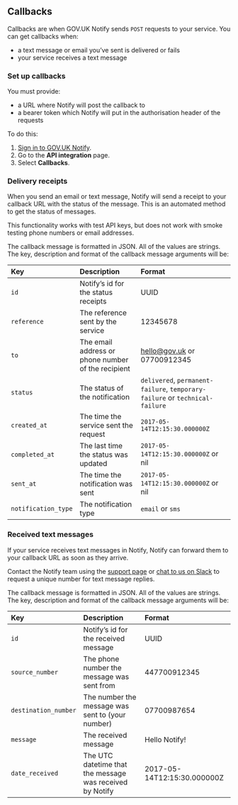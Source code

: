 ## Callbacks

Callbacks are when GOV.UK Notify sends `POST` requests to your service. You can get callbacks when:

- a text message or email you’ve sent is delivered or fails
- your service receives a text message

### Set up callbacks

You must provide:

- a URL where Notify will post the callback to
- a bearer token which Notify will put in the authorisation header of the requests

To do this:

1. [Sign in to GOV.UK Notify](https://www.notifications.service.gov.uk/sign-in).
1. Go to the __API integration__ page.
1. Select __Callbacks__.

### Delivery receipts

When you send an email or text message, Notify will send a receipt to your callback URL with the status of the message. This is an automated method to get the status of messages.

This functionality works with test API keys, but does not work with smoke testing phone numbers or email addresses.

The callback message is formatted in JSON. All of the values are strings. The key, description and format of the callback message arguments will be:

|Key | Description | Format|
|:---|:---|:---|
|`id` | Notify’s id for the status receipts | UUID|
|`reference` | The reference sent by the service | 12345678|
|`to` | The email address or phone number of the recipient | hello@gov.uk or 07700912345|
|`status` | The status of the notification | `delivered`, `permanent-failure`, `temporary-failure` or `technical-failure`|
|`created_at` | The time the service sent the request | `2017-05-14T12:15:30.000000Z`|
|`completed_at` | The last time the status was updated | `2017-05-14T12:15:30.000000Z` or nil|
|`sent_at` | The time the notification was sent | `2017-05-14T12:15:30.000000Z` or nil|
|`notification_type` | The notification type | `email` or `sms`|

### Received text messages

If your service receives text messages in Notify, Notify can forward them to your callback URL as soon as they arrive.

Contact the Notify team using the [support page](https://www.notifications.service.gov.uk/support) or [chat to us on Slack](https://ukgovernmentdigital.slack.com/messages/C0E1ADVPC) to request a unique number for text message replies.

The callback message is formatted in JSON. All of the values are strings. The key, description and format of the callback message arguments will be:

|Key | Description | Format|
|:---|:---|:---|
|`id` | Notify’s id for the received message | UUID|
|`source_number` | The phone number the message was sent from | 447700912345|
|`destination_number` | The number the message was sent to (your number) | 07700987654|
|`message` | The received message | Hello Notify!|
|`date_received` | The UTC datetime that the message was received by Notify | 2017-05-14T12:15:30.000000Z|
